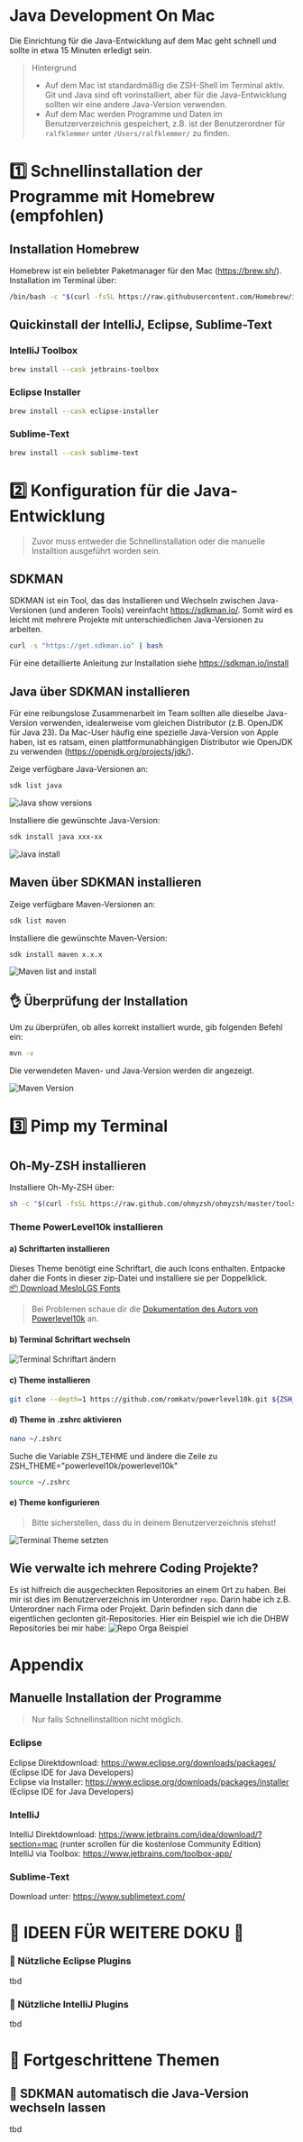 # Java Development On Mac

Die Einrichtung für die Java-Entwicklung auf dem Mac geht schnell und sollte in etwa 15 Minuten erledigt sein.
> Hintergrund
> - Auf dem Mac ist standardmäßig die ZSH-Shell im Terminal aktiv. Git und Java sind oft vorinstalliert, aber für die Java-Entwicklung sollten wir eine andere Java-Version verwenden.
> - Auf dem Mac werden Programme und Daten im Benutzerverzeichnis gespeichert, z.B. ist der Benutzerordner für ```ralfklemmer``` unter ```/Users/ralfklemmer/``` zu finden.


# :one: Schnellinstallation der Programme mit Homebrew (empfohlen)

## Installation Homebrew
Homebrew ist ein beliebter Paketmanager für den Mac (<https://brew.sh/>). Installation im Terminal über:
```bash 
/bin/bash -c "$(curl -fsSL https://raw.githubusercontent.com/Homebrew/install/HEAD/install.sh)"
```

## Quickinstall der IntelliJ, Eclipse, Sublime-Text
### IntelliJ Toolbox
```bash
brew install --cask jetbrains-toolbox
```

### Eclipse Installer
```bash
brew install --cask eclipse-installer
```

### Sublime-Text
```bash
brew install --cask sublime-text
```

# :two: Konfiguration für die Java-Entwicklung
> Zuvor muss entweder die Schnellinstallation oder die manuelle Installtion ausgeführt worden sein.


## SDKMAN
SDKMAN ist ein Tool, das das Installieren und Wechseln zwischen Java-Versionen (und anderen Tools) vereinfacht <https://sdkman.io/>. 
Somit wird es leicht mit mehrere Projekte mit unterschiedlichen Java-Versionen zu arbeiten.

```bash
curl -s "https://get.sdkman.io" | bash
```
Für eine detaillierte Anleitung zur Installation siehe <https://sdkman.io/install>

## Java über SDKMAN installieren
Für eine reibungslose Zusammenarbeit im Team sollten alle dieselbe Java-Version verwenden, idealerweise vom gleichen Distributor (z.B. OpenJDK für Java 23). Da Mac-User häufig eine spezielle Java-Version von Apple haben, ist es ratsam, einen plattformunabhängigen Distributor wie OpenJDK zu verwenden (<https://openjdk.org/projects/jdk/>).

Zeige verfügbare Java-Versionen an:
```bash 
sdk list java
```
 ![Java show versions](./images/sdkman_java_versions.png)


Installiere die gewünschte Java-Version:
```bash 
sdk install java xxx-xx
```
 ![Java install](./images/sdkman_java_install.gif)

## Maven über SDKMAN installieren
Zeige verfügbare Maven-Versionen an:
```bash 
sdk list maven
```

Installiere die gewünschte Maven-Version:
```bash 
sdk install maven x.x.x
```
 ![Maven list and install](./images/sdkman_maven_list_and_install.gif)

## :ok_hand: Überprüfung der Installation
Um zu überprüfen, ob alles korrekt installiert wurde, gib folgenden Befehl ein:
```bash 
mvn -v
```
Die verwendeten Maven- und Java-Version werden dir angezeigt.

![Maven Version](./images/maven_version.png)

# :three: Pimp my Terminal


## Oh-My-ZSH installieren
Installiere Oh-My-ZSH über:
```bash 
sh -c "$(curl -fsSL https://raw.github.com/ohmyzsh/ohmyzsh/master/tools/install.sh)"
```
### Theme PowerLevel10k installieren
#### a) Schriftarten installieren
Dieses Theme benötigt eine Schriftart, die auch Icons enthalten. Entpacke daher die Fonts in dieser zip-Datei und installiere sie per Doppelklick. \
[:package:   Download MesloLGS Fonts](./resources/Font_MesloLGS.zip)

> Bei Problemen schaue dir die [Dokumentation des Autors von Powerlevel10k](https://github.com/romkatv/powerlevel10k?tab=readme-ov-file#meslo-nerd-font-patched-for-powerlevel10k) an.

#### b) Terminal Schriftart wechseln
 ![Terminal Schriftart ändern](./images/terminal_set_font.gif)

#### c) Theme installieren
```bash
git clone --depth=1 https://github.com/romkatv/powerlevel10k.git ${ZSH_CUSTOM:-$HOME/.oh-my-zsh/custom}/themes/powerlevel10k
```
#### d) Theme in .zshrc aktivieren

```bash
nano ~/.zshrc
```

Suche die Variable ZSH_TEHME und ändere die Zeile zu ZSH_THEME="powerlevel10k/powerlevel10k"

```bash
source ~/.zshrc
```

#### e) Theme konfigurieren
> Bitte sicherstellen, dass du in deinem Benutzerverzeichnis stehst!
> 
![Terminal Theme setzten](./images/terminal_set_theme.gif)

## Wie verwalte ich mehrere Coding Projekte?
Es ist hilfreich die ausgecheckten Repositories an einem Ort zu haben. Bei mir ist dies im Benutzerverzeichnis im Unterordner ```repo```.
Darin habe ich z.B. Unterordner nach Firma oder Projekt. Darin befinden sich dann die eigentlichen geclonten git-Repositories.
Hier ein Beispiel wie ich die DHBW Repositories bei mir habe:
![Repo Orga Beispiel](./images/screenshot_repo.png)

# Appendix
## Manuelle Installation der Programme
> Nur falls Schnellinstalltion nicht möglich.
> 
### Eclipse
Eclipse Direktdownload: <https://www.eclipse.org/downloads/packages/> (Eclipse IDE for Java Developers) \
Eclipse via Installer: <https://www.eclipse.org/downloads/packages/installer> (Eclipse IDE for Java Developers)

### IntelliJ
IntelliJ Direktdownload: <https://www.jetbrains.com/idea/download/?section=mac> (runter scrollen für die kostenlose Community Edition) \
IntelliJ via Toolbox: <https://www.jetbrains.com/toolbox-app/> 

### Sublime-Text
Download unter: <https://www.sublimetext.com/>

# :construction: IDEEN FÜR WEITERE DOKU :construction:

### :construction: Nützliche Eclipse Plugins
tbd

### :construction: Nützliche IntelliJ Plugins
tbd

# :construction: Fortgeschrittene Themen
## :construction: SDKMAN automatisch die Java-Version wechseln lassen
tbd
